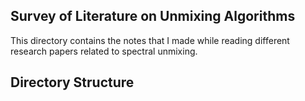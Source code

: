 ## Survey of Literature on Unmixing Algorithms

This directory contains the notes that I made while reading different research papers related to spectral unmixing. 

## Directory Structure
